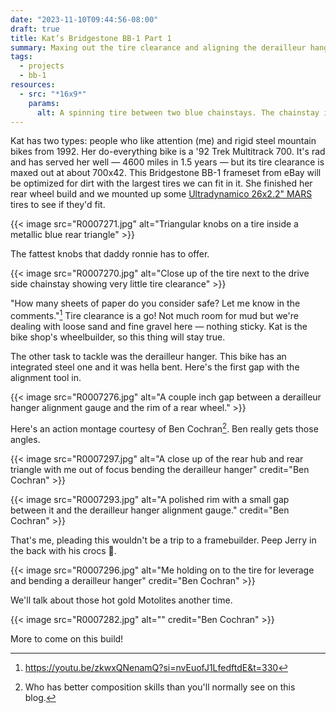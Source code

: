 ```yaml
---
date: "2023-11-10T09:44:56-08:00"
draft: true
title: Kat’s Bridgestone BB-1 Part 1
summary: Maxing out the tire clearance and aligning the derailleur hanger on Kat's new-to-her Bridgestone BB-1.
tags:
  - projects
  - bb-1
resources:
  - src: "*16x9*"
    params:
      alt: A spinning tire between two blue chainstays. The chainstay in front says "Bridgestone"
---
```


Kat has two types: people who like attention (me) and rigid steel mountain bikes from 1992. Her do-everything bike is a '92 Trek Multitrack 700. It's rad and has served her well — 4600 miles in 1.5 years — but its tire clearance is maxed out at about 700x42. This Bridgestone BB-1 frameset from eBay will be optimized for dirt with the largest tires we can fit in it. She finished her rear wheel build and we mounted up some [Ultradynamico 26x2.2" MARS](https://ultradynamico.com/products/mars-jff?variant=32926187880533) tires to see if they'd fit.

{{< image src="R0007271.jpg" alt="Triangular knobs on a tire inside a metallic blue rear triangle" >}}

The fattest knobs that daddy ronnie has to offer.

{{< image src="R0007270.jpg" alt="Close up of the tire next to the drive side chainstay showing very little tire clearance" >}}

"How many sheets of paper do you consider safe? Let me know in the comments."[^1] Tire clearance is a go! Not much room for mud but we're dealing with loose sand and fine gravel here — nothing sticky. Kat is the bike shop's wheelbuilder, so this thing will stay true.

[^1]: https://youtu.be/zkwxQNenamQ?si=nvEuofJ1LfedftdE&t=330

The other task to tackle was the derailleur hanger. This bike has an integrated steel one and it was hella bent. Here's the first gap with the alignment tool in.

{{< image src="R0007276.jpg" alt="A couple inch gap between a derailleur hanger alignment gauge and the rim of a rear wheel." >}}

Here's an action montage courtesy of Ben Cochran[^2]. Ben really gets those angles.

[^2]: Who has better composition skills than you'll normally see on this blog.

{{< image src="R0007297.jpg" alt="A close up of the rear hub and rear triangle with me out of focus bending the derailleur hanger" credit="Ben Cochran" >}}

{{< image src="R0007293.jpg" alt="A polished rim with a small gap between it and the derailleur hanger alignment gauge." credit="Ben Cochran" >}}

That's me, pleading this wouldn't be a trip to a framebuilder. Peep Jerry in the back with his crocs 🫡.

{{< image src="R0007296.jpg" alt="Me holding on to the tire for leverage and bending a derailleur hanger" credit="Ben Cochran" >}}

We'll talk about those hot gold Motolites another time.

{{< image src="R0007282.jpg" alt="" credit="Ben Cochran" >}}

More to come on this build!
